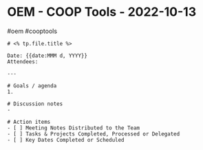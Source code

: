 # OEM - COOP Tools - 2022-10-13
#oem #cooptools 

```
# <% tp.file.title %>

Date: {{date:MMM d, YYYY}}
Attendees:

---

# Goals / agenda 
1. 

# Discussion notes
- 

# Action items
- [ ] Meeting Notes Distributed to the Team
- [ ] Tasks & Projects Completed, Processed or Delegated
- [ ] Key Dates Completed or Scheduled
```